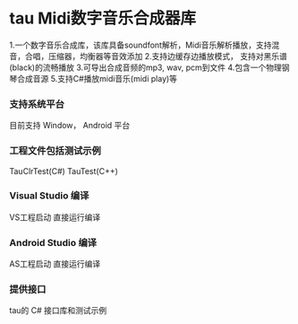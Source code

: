 # tau Midi数字音乐合成器库
1.一个数字音乐合成库，该库具备soundfont解析，Midi音乐解析播放，支持混音，合唱，压缩器，均衡器等音效添加
2.支持边缓存边播放模式， 支持对黑乐谱(black)的流畅播放
3.可导出合成音频的mp3, wav, pcm到文件
4.包含一个物理钢琴合成音源 
5.支持C#播放midi音乐(midi play)等

### 支持系统平台
目前支持
   Window， 
   Android 平台
   
### 工程文件包括测试示例
TauClrTest(C#)
TauTest(C++)

### Visual Studio 编译
VS工程启动 直接运行编译

### Android Studio 编译
AS工程启动 直接运行编译


### 提供接口
tau的 C# 接口库和测试示例

